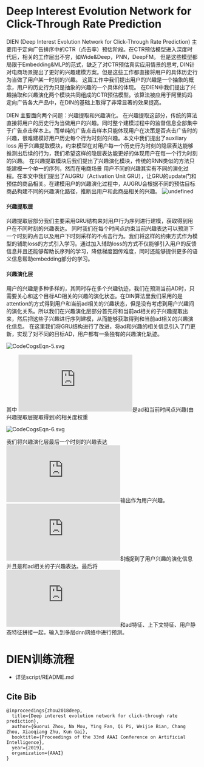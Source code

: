 # Deep Interest Evolution Network for Click-Through Rate Prediction

DIEN (Deep Interest Evolution Network for Click-Through Rate Prediction) 主要用于定向广告排序中的CTR（点击率）预估阶段。在CTR预估模型进入深度时代后，相关的工作层出不穷，如Wide&Deep，PNN，DeepFM。
但是这些模型都局限于Embedding&MLP的范式，缺乏了对CTR预估真实应用情景的思考, DIN针对电商场景提出了更好的兴趣建模方案。但是这些工作都直接将用户的具体历史行为当做了用户某一时刻的兴趣。
这篇工作中我们提出用户的兴趣是一个抽象的概念，用户的历史行为只是抽象的兴趣的一个具体的体现。
在DIEN中我们提出了兴趣抽取和兴趣演化两个模块共同组成的CTR预估模型。该算法被应用于阿里妈妈定向广告各大产品中，在DIN的基础上取得了非常显著的效果提高。

DIEN 主要面向两个问题：兴趣提取和兴趣演化。
在兴趣提取这部分，传统的算法直接将用户的历史行为当做用户的兴趣。同时整个建模过程中的监督信息全部集中于广告点击样本上。而单纯的广告点击样本只能体现用户在决策是否点击广告时的兴趣，很难建模好用户历史每个行为时刻的兴趣。本文中我们提出了auxiliary loss 用于兴趣提取模块，约束模型在对用户每一个历史行为时刻的隐层表达能够推测出后续的行为，我们希望这样的隐层表达能更好的体现用户在每一个行为时刻的兴趣。
在兴趣提取模块后我们提出了兴趣演化模块，传统的RNN类似的方法只能建模一个单一的序列，然而在电商场景 用户不同的兴趣其实有不同的演化过程。在本文中我们提出了AUGRU（Activation Unit GRU），让GRU的update门和预估的商品相关。在建模用户的兴趣演化过程中，AUGRU会根据不同的预估目标商品构建不同的兴趣演化路径，推断出用户和此商品相关的兴趣。
![undefined](https://cdn.nlark.com/lark/0/2018/png/36154/1541996406807-37ca2fb3-77e1-4c05-9d71-7916ed96da62.png) 

#### 兴趣提取层
兴趣提取层部分我们主要采用GRU结构来对用户行为序列进行建模，获取得到用户在不同时刻的兴趣表达。
同时我们在每个时间点约束当前兴趣表达可以预测下一个时刻的点击以及用户下时刻采样的不点击行为。我们将这样的约束方式作为模型的辅助loss的方式引入学习。通过加入辅助loss的方式不仅能够引入用户的反馈信息并且还能够帮助长序列的学习，降低梯度回传难度，同时还能够提供更多的语义信息帮助embedding部分的学习。

#### 兴趣演化层
用户的兴趣是多种多样的，其同时存在多个兴趣轨迹，我们在预测当前AD时，只需要关心和这个目标AD相关的兴趣的演化状态。在DIN算法里我们采用的是attention的方式得到用户和当前ad相关的兴趣状态，但是没有考虑到用户兴趣间的演化关系。所以我们在兴趣演化层部分首先将和当前ad相关的子兴趣提取出来，然后把这些子兴趣进行序列建模，从而能够获取得到和当前ad相关的兴趣演化信息。
在这里我们将GRU结构进行了改进，将ad和兴趣的相关信息引入了门更新，实现了对不同的目标AD，用户都有一条独有的兴趣演化轨迹。

![CodeCogsEqn-5.svg](https://cdn.nlark.com/lark/0/2018/svg/6098/1542348078892-ef6f1ebd-bf59-4378-af7e-30a93c712e0d.svg) 

其中 ![img](http://latex.codecogs.com/svg.latex?a_t)是ad和当前时间点兴趣(由兴趣提取层提取得到)的相关度权重

![CodeCogsEqn-6.svg](https://cdn.nlark.com/lark/0/2018/svg/6098/1542348337446-cd5b5a5e-f378-4af7-83b5-441b4bf64fcc.svg) 

我们将兴趣演化层最后一个时刻的兴趣表达 ![img](http://latex.codecogs.com/svg.latex?h'(T))输出作为用户兴趣。![img](http://latex.codecogs.com/svg.latex?h'(T))$捕捉到了用户兴趣的演化信息并且是和ad相关的子兴趣表达。最后将![img](http://latex.codecogs.com/svg.latex?h'(T))和ad特征、上下文特征、用户静态特征拼接一起，输入到多层dnn网络中进行预测。

# DIEN训练流程
* 详见script/README.md

## Cite Bib
```
@inproceedings{zhou2018deep,
  title={Deep interest evolution network for click-through rate prediction},
  author={Guorui Zhou, Na Mou, Ying Fan, Qi Pi, Weijie Bian, Chang Zhou, Xiaoqiang Zhu, Kun Gai},
  booktitle={Proceedings of the 33nd AAAI Conference on Artificial Intelligence},
  year={2019},
  organization={AAAI}
}
```